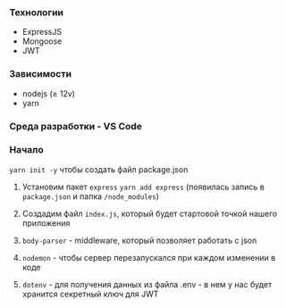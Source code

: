 ### Технологии
- ExpressJS
- Mongoose
- JWT

### Зависимости
- nodejs (≥ 12v)
- yarn

### Среда разработки - VS Code

### Начало
`yarn init -y`
чтобы создать файл package.json


1. Установим пакет `express`
`yarn add express` (появилась запись в `package.json` и папка `/node_modules`)

2. Создадим файл `index.js`, который будет стартовой точкой нашего приложения

3. `body-parser` - middleware, который позволяет работать с json

4. `nodemon` - чтобы сервер перезапускался при каждом изменении в коде

5. `dotenv` - для получения данных из файла .env - в нем у нас будет хранится секретный ключ для JWT